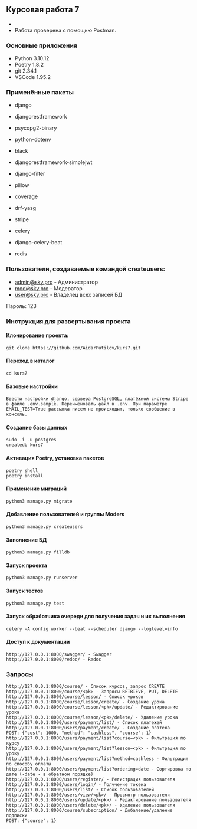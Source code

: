 ## Курсовая работа 7
-
- Работа проверена с помощью Postman.

### Основные приложения
- Python 3.10.12
- Poetry 1.8.2
- git 2.34.1
- VSCode 1.95.2

### Применённые пакеты
- django
- djangorestframework
- psycopg2-binary
- python-dotenv
- black


- djangorestframework-simplejwt
- django-filter
- pillow
- coverage
- drf-yasg
- stripe
- celery
- django-celery-beat
- redis

### Пользователи, создаваемые командой createusers:
- admin@sky.pro - Администратор
- mod@sky.pro - Модератор
- user@sky.pro - Владелец всех записей БД

Пароль: 123

### Инструкция для развертывания проекта

#### Клонирование проекта:
```
git clone https://github.com/AidarPutilov/kurs7.git
```

#### Переход в каталог
```
cd kurs7
```

#### Базовые настройки
```
Ввести настройки django, сервера PostgreSQL, платёжной системы Stripe в файле .env.sample. Переименовать файл в .env. При параметре EMAIL_TEST=True рассылка писем не происходит, только сообщение в консоль.
```

#### Создание базы данных
```
sudo -i -u postgres
createdb kurs7
```

#### Активация Poetry, установка пакетов
```
poetry shell
poetry install
```

#### Применение миграций
```
python3 manage.py migrate
```

#### Добавление пользователей и группы Moders
```
python3 manage.py createusers
```

#### Заполнение БД
```
python3 manage.py filldb
```

#### Запуск проекта
```
python3 manage.py runserver
```

#### Запуск тестов
```
python3 manage.py test
```

#### Запуск обработчика очереди для получения задач и их выполнения
```
celery -A config worker --beat --scheduler django --loglevel=info
```

#### Доступ к документации
```
http://127.0.0.1:8000/swagger/ - Swagger
http://127.0.0.1:8000/redoc/ - Redoc
```

### Запросы
```
http://127.0.0.1:8000/course/ - Список курсов, запрос CREATE
http://127.0.0.1:8000/course/<pk> - Запросы RETRIEVE, PUT, DELETE
http://127.0.0.1:8000/course/lesson/ - Список уроков
http://127.0.0.1:8000/course/lesson/create/ - Создание урока
http://127.0.0.1:8000/course/lesson/<pk>/update/ - Редактирование урока
http://127.0.0.1:8000/course/lesson/<pk>/delete/ - Удаление урока
http://127.0.0.1:8000/users/payment/list/ - Список платежей
http://127.0.0.1:8000/users/payment/create/ - Создание платежа
POST: {"cost": 1000, "method": "cashless", "course": 1}
http://127.0.0.1:8000/users/payment/list?course=<pk> - Фильтрация по курсу
http://127.0.0.1:8000/users/payment/list?lesson=<pk> - Фильтрация по уроку
http://127.0.0.1:8000/users/payment/list?method=cashless - Фильтрация по способу оплаты
http://127.0.0.1:8000/users/payment/list?ordering=date - Сортировка по дате (-date - в обратном порядке)
http://127.0.0.1:8000/users/register/ - Регистрация пользователя
http://127.0.0.1:8000/users/login/ - Получение токена
http://127.0.0.1:8000/users/list/ - Список пользователей
http://127.0.0.1:8000/users/view/<pk>/ - Просмотр пользователя
http://127.0.0.1:8000/users/update/<pk>/ - Редактирование пользователя
http://127.0.0.1:8000/users/delete/<pk>/ - Удаление пользователя
http://127.0.0.1:8000/course/subscription/ - Добаление/удаление подписки
POST: {"course": 1}
```
